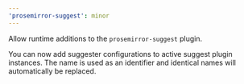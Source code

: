 ```yaml
---
'prosemirror-suggest': minor
---
```


Allow runtime additions to the `prosemirror-suggest` plugin.

You can now add suggester configurations to active suggest plugin instances. The name is used as an identifier and identical names will automatically be replaced.
